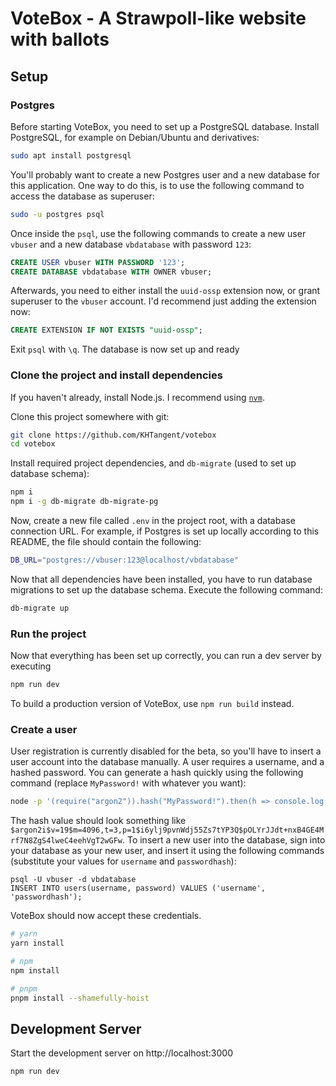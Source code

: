 # VoteBox - A Strawpoll-like website with ballots

## Setup

### Postgres

Before starting VoteBox, you need to set up a PostgreSQL database. Install PostgreSQL, for example on Debian/Ubuntu and derivatives:

```bash
sudo apt install postgresql
```

You'll probably want to create a new Postgres user and a new database for this application. One way to do this, is to use the following command to access the database as superuser:

```bash
sudo -u postgres psql
```

Once inside the `psql`, use the following commands to create a new user `vbuser` and a new database `vbdatabase` with password `123`:

```SQL
CREATE USER vbuser WITH PASSWORD '123';
CREATE DATABASE vbdatabase WITH OWNER vbuser;
```

Afterwards, you need to either install the `uuid-ossp` extension now, or grant superuser to the `vbuser` account. I'd recommend just adding the extension now:

```sql
CREATE EXTENSION IF NOT EXISTS "uuid-ossp";
```

Exit `psql` with `\q`. The database is now set up and ready

### Clone the project and install dependencies

If you haven't already, install Node.js. I recommend using [`nvm`](https://github.com/nvm-sh/nvm).

Clone this project somewhere with git:

```bash
git clone https://github.com/KHTangent/votebox
cd votebox
```

Install required project dependencies, and `db-migrate` (used to set up database schema):

```bash
npm i
npm i -g db-migrate db-migrate-pg
```

Now, create a new file called `.env` in the project root, with a database connection URL. For example, if Postgres is set up locally according to this README, the file should contain the following:

```bash
DB_URL="postgres://vbuser:123@localhost/vbdatabase"
```

Now that all dependencies have been installed, you have to run database migrations to set up the database schema. Execute the following command:

```bash
db-migrate up
```

### Run the project

Now that everything has been set up correctly, you can run a dev server by executing

```bash
npm run dev
```

To build a production version of VoteBox, use `npm run build` instead.

### Create a user

User registration is currently disabled for the beta, so you'll have to insert a user account into the database manually. A user requires a username, and a hashed password. You can generate a hash quickly using the following command (replace `MyPassword!` with whatever you want):

```bash
node -p '(require("argon2")).hash("MyPassword!").then(h => console.log("Hash: " + h))'
```

The hash value should look something like `$argon2i$v=19$m=4096,t=3,p=1$i6ylj9pvnWdj55Zs7tYP3Q$pOLYrJJdt+nxB4GE4Mrf7N8ZgS4lweC4eehVgT2wGFw`. To insert a new user into the database, sign into your database as your new user, and insert it using the following commands (substitute your values for `username` and `passwordhash`):

```
psql -U vbuser -d vbdatabase
INSERT INTO users(username, password) VALUES ('username', 'passwordhash');
```

VoteBox should now accept these credentials.

```bash
# yarn
yarn install

# npm
npm install

# pnpm
pnpm install --shamefully-hoist
```

## Development Server

Start the development server on http://localhost:3000

```bash
npm run dev
```
